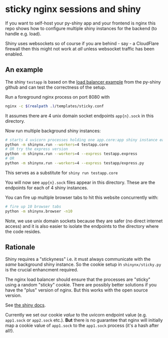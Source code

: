 # sticky nginx sessions and shiny

If you want to self-host your py-shiny app and your frontend is nginx this repo
shows how to configure multiple shiny instances for the backend (to handle e.g. load).

Shiny uses websockets so of course if you are behind - say - a CloudFlare firewall then this might not work
at *all* unless websocket traffic has been enabled.


## An example

The shiny `testapp` is based on the [load balancer example](https://github.com/posit-dev/py-shiny/blob/7ba8f90a44ee25f41aa8c258eceeba6807e0017a/examples/load_balance/app.py) from the py-shiny github and can
test the correctness of the setup.

Run a foreground nginx process on port 8080 with

```bash
nginx -c $(realpath .)/templates/sticky.conf
```
It assumes there are 4 unix domain socket endpoints `app{n}.sock` in this directory.

Now run multiple background shiny instances:

```bash
# starts 4 uvicorn processes holding one app.core:app shiny instance each
python -m shinynx.run --workers=4 testapp.core
# OR try the express version
python -m shinynx.run --workers=4 --express testapp.express
# OR
python -m shinynx.run --workers=4 --express testapp/express.py
```

This serves as a substitute for `shiny run testapp.core`

You will now see `app{n}.sock` files appear in this directory. These are the endpoints for each
of 4 shiny instances.


You can fire up multiple browser tabs to hit this website concurrently with:

```bash
# fire up 10 browser tabs
python -m shinynx.browser -n10
```

Note, we use unix domain sockets because they are safer (no direct internet access) and it is also
easier to isolate the endpoints to the directory where the code resides.

## Rationale

Shiny requires a "stickyness" i.e. it must always communicate with the *same* background
shiny instance. So the cookie setup in `shinynx/sticky.py` is the crucial enhancment required.

The nginx load balancer should ensure that the processes are "sticky" using a
random "sticky" cookie. There are possibly better solutions if you have the "plus" version of nginx. But
this works with the open source version.

See [the shiny docs](https://shiny.posit.co/py/docs/deploy-on-prem.html#other-hosting-options).


Currently we set our cookie *value* to the uvicorn endpoint value (e.g. `app1.sock` or `app2.sock` etc.).
**But** there is no guarantee that nginx will initially map a cookie value of `app1.sock` to the
`app1.sock` process (it's a hash after all!).
